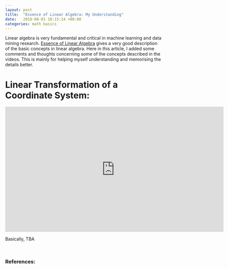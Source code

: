 ```yaml
---
layout: post
title:  "Essence of Linear Algebra: My Understanding"
date:   2018-08-01 10:15:14 +00:00
categories: math basics
---
```

Linear algebra is very fundamental and critical in machine learning and data mining research.
[Essence of Linear Algebra][essence] gives a very good description of the basic concepts in linear algebra.
Here in this article, I added some comments and thoughts concerning some of the concepts described in the videos.
This is mainly for helping myself understanding and memorising the details better.
<br>

Linear Transformation of a Coordinate System:
======
<iframe width="700" height="400"
src="https://www.youtube.com/embed/kYB8IZa5AuE?list=PLZHQObOWTQDPD3MizzM2xVFitgF8hE_ab&amp;ecver=
1" frameborder="0" allow="autoplay; encrypted-media" allowfullscreen></iframe>

Basically, TBA

<br>

### References:
[essence]: https://www.youtube.com/watch?v=fNk_zzaMoSs&list=PLZHQObOWTQDPD3MizzM2xVFitgF8hE_ab
